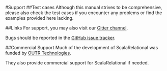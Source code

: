 #Support
##Test cases
Although this manual strives to be comprehensive, please also check the test cases if you encounter any problems or find the examples provided here lacking.

##Links
For support, you may also visit our [Gitter channel](https://gitter.im/outr/scalarelational).

Bugs should be reported in the [GitHub issue tracker](https://github.com/outr/scalarelational/issues).

##Commercial Support
Much of the development of ScalaRelational was funded by [OUTR Technologies](http://www.outr.com).

They also provide commercial support for ScalaRelational if needed.